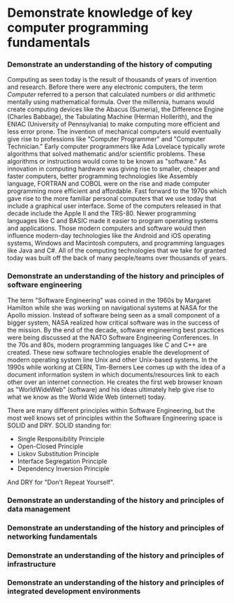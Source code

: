 # Demonstrate knowledge of key computer programming fundamentals

### Demonstrate an understanding of the history of computing

Computing as seen today is the result of thousands of years of invention and research. Before there were any electronic computers, the term *Computer* referred to a person that calculated numbers or did arithmetic mentally using mathematical formula. Over the millennia, humans would create computing devices like the Abacus (Sumeria), the Difference Engine (Charles Babbage), the Tabulating Machine (Herman Hollerith), and the ENIAC (University of Pennsylvania) to make computing more efficient and less error prone. The invention of mechanical computers would eventually give rise to professions like "Computer Programmer" and "Computer Technician." Early computer programmers like Ada Lovelace typically wrote algorithms that solved mathematic and/or scientific problems. These algorithms or instructions would come to be known as "software." As innovation in computing hardware was giving rise to smaller, cheaper and faster computers, better programming technologies like Assembly language, FORTRAN and COBOL were on the rise and made computer programming more efficient and affordable. Fast forward to the 1970s which gave rise to the more familiar personal computers that we use today that include a graphical user interface. Some of the computers released in that decade include the Apple II and the TRS-80. Newer programming languages like C and BASIC made it easier to program operating systems and applications. Those modern computers and software would then influence modern-day technologies like the Android and iOS operating systems, Windows and Macintosh computers, and programming languages like Java and C#. All of the computing technologies that we take for granted today was built off the back of many people/teams over thousands of years.

### Demonstrate an understanding of the history and principles of software engineering

The term "Software Engineering" was coined in the 1960s by Margaret Hamilton while she was working on navigational systems at NASA for the Apollo mission. Instead of software being seen as a small component of a bigger system, NASA realized how critical software was in the success of the mission. By the end of the decade, software engineering best practices were being discussed at the NATO Software Engineering Conferences. In the 70s and 80s, modern programming languages like C and C++ are created. These new software technologies enable the development of modern operating system line Unix and other Unix-based systems. In the 1990s while working at CERN, Tim-Berners Lee comes up with the idea of a document information system in which documents/resources link to each other over an internet connection. He creates the first web browser known as "WorldWideWeb" (software) and his ideas ultimately help give rise to what we know as the World Wide Web (internet) today.

There are many different principles within Software Engineering, but the most well knows set of principles within the Software Engineering space is SOLID and DRY. SOLID standing for:
- Single Responsibility Principle
- Open-Closed Principle
- Liskov Substitution Principle
- Interface Segregation Principle 
- Dependency Inversion Principle

And DRY for "Don't Repeat Yourself".

### Demonstrate an understanding of the history and principles of data management

### Demonstrate an understanding of the history and principles of networking fundamentals

### Demonstrate an understanding of the history and principles of infrastructure

### Demonstrate an understanding of the history and principles of integrated development environments